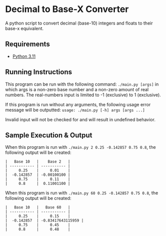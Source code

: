 # Decimal to Base-X Converter 
A python script to convert decimal (base-10) integers and floats to their base-x equivalent.

## Requirements
* [Python 3.11](https://www.python.org/)

## Running Instructions
This program can be run with the following command: `./main.py [args]` in which args is a non-zero base number and a 
non-zero amount of real numbers. The real-numbers input is limited to -1 (exclusive) to 1 (exclusive). 

If this program is run without any arguments, the following usage error message will be outputted:
`usage: ./main.py [-h] args [args ...]`

Invalid input will not be checked for and will result in undefined behavior.

## Sample Execution & Output
When this program is run with `./main.py 2 0.25 -0.142857 0.75 0.8`, the following output will be created:

```
|   Base 10   |    Base 2   | 
| ----------- | ----------- |
|     0.25    |     0.01    |
|  -0.142857  | -0.00100100 |
|     0.75    |     0.11    |
|     0.8     |  0.11001100 |
```

When this program is run with `./main.py 60 0.25 -0.142857 0.75 0.8`, the following output will be created:

```
|   Base 10   |   Base 60   | 
| ----------- | ----------- |
|     0.25    |     0.15    |
|  -0.142857  | -0.83417643115959 |
|     0.75    |     0.45    |
|     0.8     |     0.48    |

```

